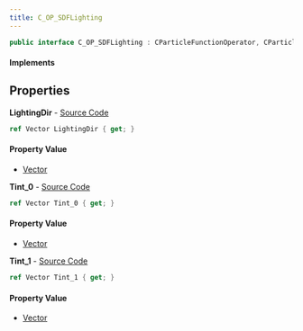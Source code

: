```yaml
---
title: C_OP_SDFLighting
---
```


```csharp
public interface C_OP_SDFLighting : CParticleFunctionOperator, CParticleFunction, ISchemaClass<CParticleFunction>, ISchemaClass<CParticleFunctionOperator>, ISchemaClass<C_OP_SDFLighting>, ISchemaField, ISchemaClass, INativeHandle
```

#### Implements

## Properties

**LightingDir** - [Source Code](https://github.com/swiftly-solution/swiftlys2/blob/main/managed/src/SwiftlyS2.Generated/Schemas/Interfaces/C_OP_SDFLighting.cs#L16)

```csharp
ref Vector LightingDir { get; }
```

#### Property Value

- [Vector](/docs/api/shared/natives/vector)

**Tint_0** - [Source Code](https://github.com/swiftly-solution/swiftlys2/blob/main/managed/src/SwiftlyS2.Generated/Schemas/Interfaces/C_OP_SDFLighting.cs#L18)

```csharp
ref Vector Tint_0 { get; }
```

#### Property Value

- [Vector](/docs/api/shared/natives/vector)

**Tint_1** - [Source Code](https://github.com/swiftly-solution/swiftlys2/blob/main/managed/src/SwiftlyS2.Generated/Schemas/Interfaces/C_OP_SDFLighting.cs#L20)

```csharp
ref Vector Tint_1 { get; }
```

#### Property Value

- [Vector](/docs/api/shared/natives/vector)

